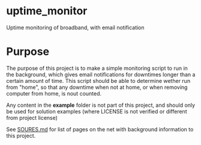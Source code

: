 # uptime_monitor
Uptime monitoring of broadband, with email notification

# Purpose
The purpose of this project is to make a simple monitoring script to run in the background, which gives email notifications for downtimes longer than a certain amount of time. This script should be able to determine wether run from "home", so that any downtime when not at home, or when removing computer from home, is nout counted.

Any content in the **example** folder is not part of this project, and should only be used for solution examples (where LICENSE is not verified or different from project license)

See [SOURES.md](SOURCES.md) for list of pages on the net with background information to this project.
